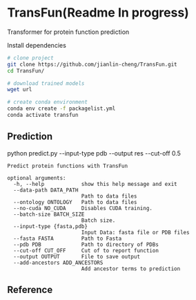 # TransFun(Readme In progress)
Transformer for protein function prediction


Install dependencies

```bash
# clone project
git clone https://github.com/jianlin-cheng/TransFun.git
cd TransFun/

# download trained models
wget url

# create conda environment
conda env create -f packagelist.yml
conda activate transfun
```


## Prediction
python predict.py --input-type pdb --output res --cut-off 0.5
```
Predict protein functions with TransFun

optional arguments:
  -h, --help            show this help message and exit
  --data-path DATA_PATH
                        Path to data files
  --ontology ONTOLOGY   Path to data files
  --no-cuda NO_CUDA     Disables CUDA training.
  --batch-size BATCH_SIZE
                        Batch size.
  --input-type {fasta,pdb}
                        Input Data: fasta file or PDB files
  --fasta FASTA         Path to Fasta
  --pdb PDB             Path to directory of PDBs
  --cut-off CUT_OFF     Cut of to report function
  --output OUTPUT       File to save output
  --add-ancestors ADD_ANCESTORS
                        Add ancestor terms to prediction

```


## Reference


